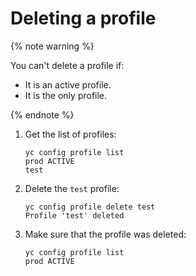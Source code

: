 # Deleting a profile

{% note warning %}

You can't delete a profile if:
- It is an active profile.
- It is the only profile.

{% endnote %}

1. Get the list of profiles:

   ```
   yc config profile list
   prod ACTIVE
   test
   ```
1. Delete the `test` profile:
   ```
   yc config profile delete test
   Profile 'test' deleted
   ```
1. Make sure that the profile was deleted:
   ```
   yc config profile list
   prod ACTIVE
   ```
